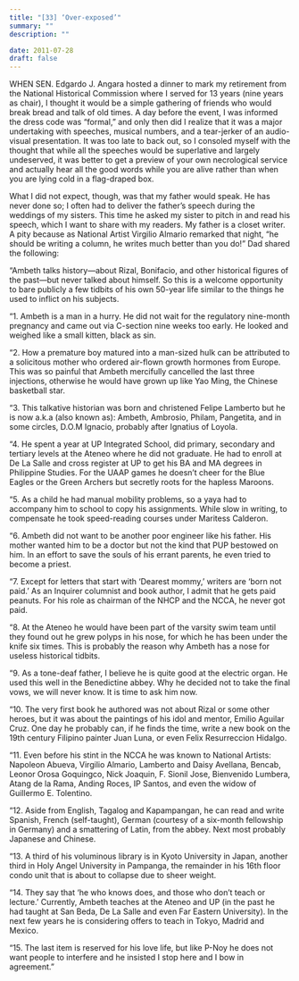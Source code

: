 ```yaml
---
title: "[33] ‘Over-exposed’"
summary: ""
description: ""

date: 2011-07-28
draft: false
---
```


WHEN SEN. Edgardo J. Angara hosted a dinner to mark my retirement from the National Historical Commission where I served for 13 years (nine years as chair), I thought it would be a simple gathering of friends who would break bread and talk of old times. A day before the event, I was informed the dress code was “formal,” and only then did I realize that it was a major undertaking with speeches, musical numbers, and a tear-jerker of an audio-visual presentation. It was too late to back out, so I consoled myself with the thought that while all the speeches would be superlative and largely undeserved, it was better to get a preview of your own necrological service and actually hear all the good words while you are alive rather than when you are lying cold in a flag-draped box.

What I did not expect, though, was that my father would speak. He has never done so; I often had to deliver the father’s speech during the weddings of my sisters. This time he asked my sister to pitch in and read his speech, which I want to share with my readers. My father is a closet writer. A pity because as National Artist Virgilio Almario remarked that night, “he should be writing a column, he writes much better than you do!” Dad shared the following:

“Ambeth talks history—about Rizal, Bonifacio, and other historical figures of the past—but never talked about himself. So this is a welcome opportunity to bare publicly a few tidbits of his own 50-year life similar to the things he used to inflict on his subjects.

“1. Ambeth is a man in a hurry. He did not wait for the regulatory nine-month pregnancy and came out via C-section nine weeks too early. He looked and weighed like a small kitten, black as sin.

“2. How a premature boy matured into a man-sized hulk can be attributed to a solicitous mother who ordered air-flown growth hormones from Europe. This was so painful that Ambeth mercifully cancelled the last three injections, otherwise he would have grown up like Yao Ming, the Chinese basketball star.

“3. This talkative historian was born and christened Felipe Lamberto but he is now a.k.a (also known as): Ambeth, Ambrosio, Philam, Pangetita, and in some circles, D.O.M Ignacio, probably after Ignatius of Loyola.

“4. He spent a year at UP Integrated School, did primary, secondary and tertiary levels at the Ateneo where he did not graduate. He had to enroll at De La Salle and cross register at UP to get his BA and MA degrees in Philippine Studies. For the UAAP games he doesn’t cheer for the Blue Eagles or the Green Archers but secretly roots for the hapless Maroons.

“5. As a child he had manual mobility problems, so a yaya had to accompany him to school to copy his assignments. While slow in writing, to compensate he took speed-reading courses under Maritess Calderon.

“6. Ambeth did not want to be another poor engineer like his father. His mother wanted him to be a doctor but not the kind that PUP bestowed on him. In an effort to save the souls of his errant parents, he even tried to become a priest.

“7. Except for letters that start with ‘Dearest mommy,’ writers are ‘born not paid.’ As an Inquirer columnist and book author, I admit that he gets paid peanuts. For his role as chairman of the NHCP and the NCCA, he never got paid.

“8. At the Ateneo he would have been part of the varsity swim team until they found out he grew polyps in his nose, for which he has been under the knife six times. This is probably the reason why Ambeth has a nose for useless historical tidbits.

“9. As a tone-deaf father, I believe he is quite good at the electric organ. He used this well in the Benedictine abbey. Why he decided not to take the final vows, we will never know. It is time to ask him now.

“10. The very first book he authored was not about Rizal or some other heroes, but it was about the paintings of his idol and mentor, Emilio Aguilar Cruz. One day he probably can, if he finds the time, write a new book on the 19th century Filipino painter Juan Luna, or even Felix Resurreccion Hidalgo.

“11. Even before his stint in the NCCA he was known to National Artists: Napoleon Abueva, Virgilio Almario, Lamberto and Daisy Avellana, Bencab, Leonor Orosa Goquingco, Nick Joaquin, F. Sionil Jose, Bienvenido Lumbera, Atang de la Rama, Anding Roces, IP Santos, and even the widow of Guillermo E. Tolentino.

“12. Aside from English, Tagalog and Kapampangan, he can read and write Spanish, French (self-taught), German (courtesy of a six-month fellowship in Germany) and a smattering of Latin, from the abbey. Next most probably Japanese and Chinese.

“13. A third of his voluminous library is in Kyoto University in Japan, another third in Holy Angel University in Pampanga, the remainder in his 16th floor condo unit that is about to collapse due to sheer weight.

“14. They say that ‘he who knows does, and those who don’t teach or lecture.’ Currently, Ambeth teaches at the Ateneo and UP (in the past he had taught at San Beda, De La Salle and even Far Eastern University). In the next few years he is considering offers to teach in Tokyo, Madrid and Mexico.

“15. The last item is reserved for his love life, but like P-Noy he does not want people to interfere and he insisted I stop here and I bow in agreement.”
